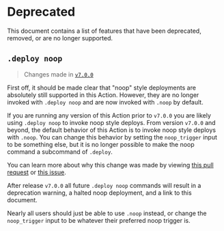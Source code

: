 # Deprecated

This document contains a list of features that have been deprecated, removed, or are no longer supported.

## `.deploy noop`

> Changes made in [`v7.0.0`](https://github.com/github/branch-deploy/releases/tag/v7.0.0)

First off, it should be made clear that "noop" style deployments are absolutely still supported in this Action. However, they are no longer invoked with `.deploy noop` and are now invoked with `.noop` by default.

If you are running any version of this Action prior to `v7.0.0` you are likely using `.deploy noop` to invoke noop style deploys. From version `v7.0.0` and beyond, the default behavior of this Action is to invoke noop style deploys with `.noop`. You can change this behavior by setting the `noop_trigger` input to be something else, but it is no longer possible to make the noop command a subcommand of `.deploy`.

You can learn more about why this change was made by viewing [this pull request](https://github.com/github/branch-deploy/pull/169) or [this issue](https://github.com/github/branch-deploy/issues/108).

After release `v7.0.0` all future `.deploy noop` commands will result in a deprecation warning, a halted noop deployment, and a link to this document.

Nearly all users should just be able to use `.noop` instead, or change the `noop_trigger` input to be whatever their preferred noop trigger is.

